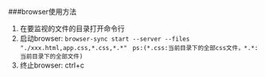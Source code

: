 ###browser使用方法
1. 在要监视的文件的目录打开命令行
2. 启动browser: `browser-sync start --server --files "./xxx.html,app.css,*.css,*.*" `
`ps:(*.css:当前目录下的全部css文件，*.*:当前目录下的全部文件)`
3. 终止browser: ctrl+c